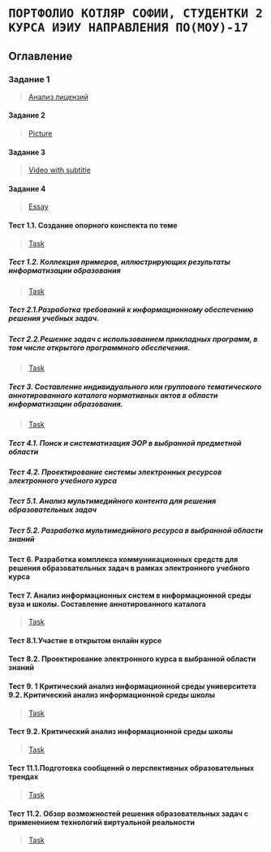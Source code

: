 # `ПОРТФОЛИО КОТЛЯР СОФИИ, СТУДЕНТКИ 2 КУРСА ИЭИУ НАПРАВЛЕНИЯ ПО(МОУ)-17` #

## Оглавление
### Задание 1

> [Анализ лицензий](%D0%90%D0%BD%D0%B0%D0%BB%D0%B8%D0%B7%20%D0%BB%D0%B8%D1%86%D0%B5%D0%BD%D0%B7%D0%B8%D0%B9.md)

#### Задание 2

> [Picture](%D0%9F%D1%80%D0%BE%D1%81%D1%82%D0%BE%20%D0%BA%D0%B0%D1%80%D1%82%D0%B8%D0%BD%D0%BA%D0%B0.md)

#### Задание 3

>[Video with subtitle](Video.md)

#### Задание 4

>[Essay](%D0%AD%D1%81%D1%81%D0%B5.md)

#### Тест 1.1.  Создание опорного конспекта по теме

>[Task](https://github.com/sofakotlyar1999/sofakotlyar1999.githab.io/blob/master/1.1.md)

##### Тест 1.2.  Коллекция примеров, иллюстрирующих результаты информатизации образования 

>[Task](https://github.com/sofakotlyar1999/sofakotlyar1999.githab.io/blob/master/1.2.md)

##### Тест 2.1.Разработка требований к информационному обеспечению решения учебных задач. 

##### Тест 2.2.Решение задач с использованием прикладных программ, в том числе открытого программного обеспечения. 

>[Task](https://github.com/sofakotlyar1999/sofakotlyar1999.githab.io/blob/master/2.2.md)

##### Тест 3. Составление индивидуального или группового тематического аннотированного каталога нормативных актов в области информатизации образования. 

>[Task](https://github.com/sofakotlyar1999/sofakotlyar1999.githab.io/blob/master/3.md)

#####  Тест 4.1. Поиск и систематизация ЭОР в выбранной предметной области
##### Тест 4.2. Проектирование системы электронных ресурсов электронного учебного курса 
##### Тест  5.1. Анализ мультимедийного контента для решения образовательных задач
##### Тест 5.2. Разработка мультимедийного ресурса в выбранной области знаний 
#### Тест 6. Разработка комплекса коммуникационных средств для решения образовательных задач в рамках электронного учебного курса 





#### Тест 7. Анализ информационных систем в информационной среды вуза и школы. Составление аннотированного каталога 

>[Task](https://github.com/sofakotlyar1999/sofakotlyar1999.githab.io/blob/master/7.md)

#### Тест 8.1.Участие в открытом онлайн курсе
#### Тест 8.2. Проектирование электронного курса в выбранной области знаний 





#### Тест 9. 1 Критический анализ информационной среды университета 9.2. Критический анализ информационной среды школы 

>[Task](https://github.com/sofakotlyar1999/sofakotlyar1999.githab.io/blob/master/9.1.md)

#### Тест 9.2. Критический анализ информационной среды школы 

>[Task](https://github.com/sofakotlyar1999/sofakotlyar1999.githab.io/blob/master/9.2.md)



#### Тест 11.1.Подготовка сообщений о перспективных образовательных трендах

>[Task](https://github.com/sofakotlyar1999/sofakotlyar1999.githab.io/blob/master/11.1.md)

#### Тест 11.2. Обзор возможностей решения образовательных задач с применением технологий виртуальной реальности 

>[Task](https://github.com/sofakotlyar1999/sofakotlyar1999.githab.io/blob/master/11.2.md)
